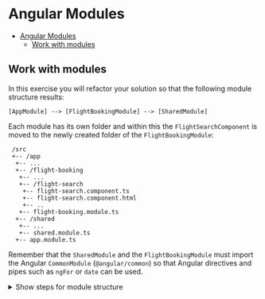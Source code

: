 # Angular Modules

- [Angular Modules](#angular-modules)
  - [Work with modules](#work-with-modules)

## Work with modules

In this exercise you will refactor your solution so that the following module structure results:

```
[AppModule] --> [FlightBookingModule] --> [SharedModule]
```

Each module has its own folder and within this the `FlightSearchComponent` is moved to the newly created folder of the `FlightBookingModule`:

```
 /src
 +-- /app
  +-- ...
  +-- /flight-booking
   +-- ...
   +-- /flight-search
    +-- flight-search.component.ts
    +-- flight-search.component.html
    +-- ..
   +-- flight-booking.module.ts
  +-- /shared
   +-- ...
   +-- shared.module.ts
  +-- app.module.ts
```

Remember that the `SharedModule` and the `FlightBookingModule` must import the Angular `CommonModule` (`@angular/common`) so that Angular directives and pipes such as `ngFor` or `date` can be used.

<details>
<summary>Show steps for module structure</summary>
<p>

1. Create a _shared.module.ts_ file in the _shared_ folder and give this file a _SharedModule_ class:

   ```typescript
   @NgModule({
     imports: [CommonModule],
     declarations: [CityPipe],
     exports: [CityPipe]
   })
   export class SharedModule {}
   ```

   Note that the _CityPipe_ is now both declared and exported here.

2. In the _src/app_ folder, create a _flight-booking_ folder.

3. Move the folder _flight-search_ to _flight-booking_. Adjust all existing relative paths in case this refactoring step is not taken over by your IDE anyway.

4. In the _flight-booking_ folder, create a _flight-booking.module.ts_ file with a _FlightBookingModule_:

   ```typescript
   @NgModule({
     imports: [CommonModule, FormsModule, SharedModule],
     declarations: [FlightSearchComponent],
     exports: [FlightSearchComponent]
   })
   export class FlightBookingModule {}
   ```

   Note that the _SharedModule_ is imported here. The _CityPipe_ it offers is used in the _FlightSearchComponent_.

5. Switch to the _app.module.ts_ file and adapt your _AppModule_ as follows:

   ```typescript
   @NgModule({
     imports: [
       BrowserModule,
       HttpClientModule,
       FlightBookingModule // <-- important
     ],
     declarations: [
       AppComponent,
       SidebarComponent,
       NavbarComponent
     ],
     providers: [
       […]
     ],
     bootstrap: [AppComponent]
   })
   export class AppModule {}
   ```

6. Serve your solution and correct any compile errors (e.g. incorrect relative paths that resulted from the move).

7. Test your restructured solution.

</p>
</details>
